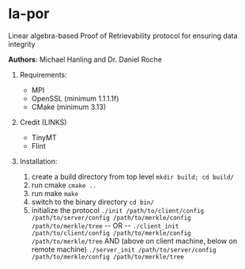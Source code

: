 # la-por
Linear algebra-based Proof of Retrievability protocol for ensuring data integrity

**Authors**: Michael Hanling and Dr. Daniel Roche

1. Requirements:
	- MPI
	- OpenSSL (minimum 1.1.1.1f)
	- CMake (minimum 3.13)

2. Credit (LINKS)
	- TinyMT
	- Flint 

2. Installation:
	1. create a build directory from top level
	`mkdir build; cd build/`
	2. run cmake
	`cmake ..`
	3. run make
	`make`
	4. switch to the binary directory
	`cd bin/`
	5. initialize the protocol
	`./init /path/to/client/config /path/to/server/config /path/to/merkle/config
	/path/to/merkle/tree`
	-- OR --
	`./client_init /path/to/client/config /path/to/merkle/config /path/to/merkle/tree`
	AND (above on client machine, below on remote machine)
	`./server_init /path/to/server/config /path/to/merkle/config /path/to/merkle/tree`


